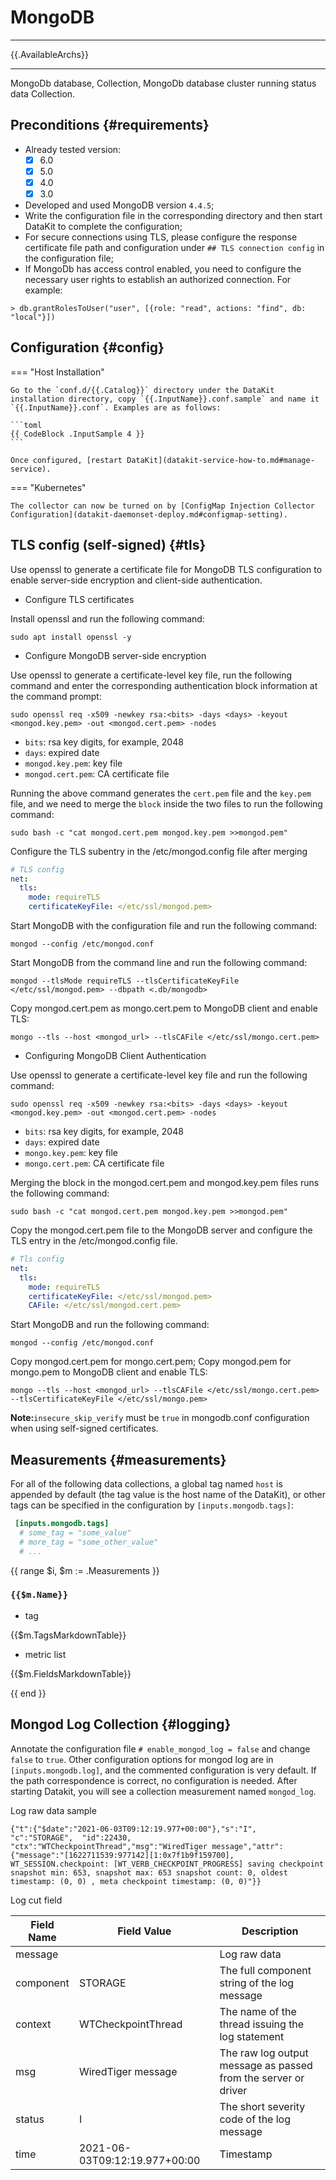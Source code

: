 

# MongoDB

---

{{.AvailableArchs}}

---

MongoDb database, Collection, MongoDb database cluster running status data Collection.

## Preconditions {#requirements}

- Already tested version:
    - [x] 6.0
    - [x] 5.0
    - [x] 4.0
    - [x] 3.0

- Developed and used MongoDB version `4.4.5`;
- Write the configuration file in the corresponding directory and then start DataKit to complete the configuration;
- For secure connections using TLS, please configure the response certificate file path and configuration under `## TLS connection config` in the configuration file;
- If MongoDb has access control enabled, you need to configure the necessary user rights to establish an authorized connection. For example:

```mongodb
> db.grantRolesToUser("user", [{role: "read", actions: "find", db: "local"}])
```

## Configuration {#config}

=== "Host Installation"

    Go to the `conf.d/{{.Catalog}}` directory under the DataKit installation directory, copy `{{.InputName}}.conf.sample` and name it `{{.InputName}}.conf`. Examples are as follows:
    
    ```toml
    {{ CodeBlock .InputSample 4 }}
    ```
    
    Once configured, [restart DataKit](datakit-service-how-to.md#manage-service).

=== "Kubernetes"

    The collector can now be turned on by [ConfigMap Injection Collector Configuration](datakit-daemonset-deploy.md#configmap-setting).

## TLS config (self-signed) {#tls}

Use openssl to generate a certificate file for MongoDB TLS configuration to enable server-side encryption and client-side authentication.

- Configure TLS certificates

Install openssl and run the following command:

```shell
sudo apt install openssl -y
```

- Configure MongoDB server-side encryption

Use openssl to generate a certificate-level key file, run the following command and enter the corresponding authentication block information at the command prompt:

```shell
sudo openssl req -x509 -newkey rsa:<bits> -days <days> -keyout <mongod.key.pem> -out <mongod.cert.pem> -nodes
```

- `bits`: rsa key digits, for example, 2048
- `days`: expired date
- `mongod.key.pem`: key file
- `mongod.cert.pem`: CA certificate file

Running the above command generates the `cert.pem` file and the `key.pem` file, and we need to merge the `block` inside the two files to run the following command:

```shell
sudo bash -c "cat mongod.cert.pem mongod.key.pem >>mongod.pem"
```

Configure the TLS subentry in the /etc/mongod.config file after merging

```yaml
# TLS config
net:
  tls:
    mode: requireTLS
    certificateKeyFile: </etc/ssl/mongod.pem>
```

Start MongoDB with the configuration file and run the following command:

```shell
mongod --config /etc/mongod.conf
```

Start MongoDB from the command line and run the following command:

```shell
mongod --tlsMode requireTLS --tlsCertificateKeyFile </etc/ssl/mongod.pem> --dbpath <.db/mongodb>
```

Copy mongod.cert.pem as mongo.cert.pem to MongoDB client and enable TLS:

```shell
mongo --tls --host <mongod_url> --tlsCAFile </etc/ssl/mongo.cert.pem>
```

- Configuring MongoDB Client Authentication

Use openssl to generate a certificate-level key file and run the following command:

```shell
sudo openssl req -x509 -newkey rsa:<bits> -days <days> -keyout <mongod.key.pem> -out <mongod.cert.pem> -nodes
```

- `bits`: rsa key digits, for example, 2048
- `days`: expired date
- `mongo.key.pem`: key file
- `mongo.cert.pem`: CA certificate file

Merging the block in the mongod.cert.pem and mongod.key.pem files runs the following command:

```shell
sudo bash -c "cat mongod.cert.pem mongod.key.pem >>mongod.pem"
```

Copy the mongod.cert.pem file to the MongoDB server and configure the TLS entry in the /etc/mongod.config file.

```yaml
# Tls config
net:
  tls:
    mode: requireTLS
    certificateKeyFile: </etc/ssl/mongod.pem>
    CAFile: </etc/ssl/mongod.cert.pem>
```

Start MongoDB and run the following command:

```shell
mongod --config /etc/mongod.conf
```

Copy mongod.cert.pem for mongo.cert.pem; Copy mongod.pem for mongo.pem to MongoDB client and enable TLS:

```shell
mongo --tls --host <mongod_url> --tlsCAFile </etc/ssl/mongo.cert.pem> --tlsCertificateKeyFile </etc/ssl/mongo.pem>
```

**Note:**`insecure_skip_verify` must be `true` in mongodb.conf configuration when using self-signed certificates.

## Measurements {#measurements}

For all of the following data collections, a global tag named `host` is appended by default (the tag value is the host name of the DataKit), or other tags can be specified in the configuration by `[inputs.mongodb.tags]`:

```toml
 [inputs.mongodb.tags]
  # some_tag = "some_value"
  # more_tag = "some_other_value"
  # ...
```

{{ range $i, $m := .Measurements }}

### `{{$m.Name}}`

- tag

{{$m.TagsMarkdownTable}}

- metric list

{{$m.FieldsMarkdownTable}}

{{ end }}

## Mongod Log Collection {#logging}

Annotate the configuration file `# enable_mongod_log = false` and change `false` to `true`. Other configuration options for mongod log are in `[inputs.mongodb.log]`, and the commented configuration is very default. If the path correspondence is correct, no configuration is needed. After starting Datakit, you will see a collection measurement named `mongod_log`.

Log raw data sample

```
{"t":{"$date":"2021-06-03T09:12:19.977+00:00"},"s":"I",  "c":"STORAGE",  "id":22430,   "ctx":"WTCheckpointThread","msg":"WiredTiger message","attr":{"message":"[1622711539:977142][1:0x7f1b9f159700], WT_SESSION.checkpoint: [WT_VERB_CHECKPOINT_PROGRESS] saving checkpoint snapshot min: 653, snapshot max: 653 snapshot count: 0, oldest timestamp: (0, 0) , meta checkpoint timestamp: (0, 0)"}}
```

Log cut field

| Field Name    | Field Value                        | Description                                                           |
| --------- | ----------------------------- | -------------------------------------------------------------- |
| message   |                               | Log raw data                                                   |
| component | STORAGE                       | The full component string of the log message                   |
| context   | WTCheckpointThread            | The name of the thread issuing the log statement               |
| msg       | WiredTiger message            | The raw log output message as passed from the server or driver |
| status    | I                             | The short severity code of the log message                     |
| time      | 2021-06-03T09:12:19.977+00:00 | Timestamp                                                      |
